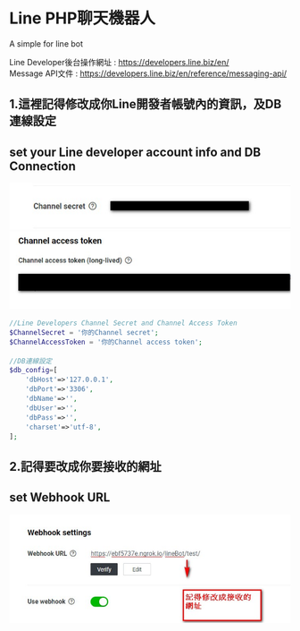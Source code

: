 # Line PHP聊天機器人
A simple for line bot

Line Developer後台操作網址 : <https://developers.line.biz/en/>  
Message API文件 : <https://developers.line.biz/en/reference/messaging-api/>  


## 1.這裡記得修改成你Line開發者帳號內的資訊，及DB連線設定  
## set your Line developer account info and DB Connection  
![image](https://github.com/ericsiang/linebot/blob/master/image/2020-02-15_181229.jpg)
![image](https://github.com/ericsiang/linebot/blob/master/image/2020-02-15_181305.jpg)

```php
//Line Developers Channel Secret and Channel Access Token
$ChannelSecret = '你的Channel secret'; 
$ChannelAccessToken = '你的Channel access token'; 
 
//DB連線設定
$db_config=[
    'dbHost'=>'127.0.0.1',
    'dbPort'=>'3306',
    'dbName'=>'',
    'dbUser'=>'',
    'dbPass'=>'',
    'charset'=>'utf-8',
];
```  
## 2.記得要改成你要接收的網址    
## set Webhook URL
![image](https://github.com/ericsiang/linebot/blob/master/image/2020-02-15_180807.jpg)